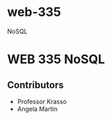 # web-335
NoSQL
<h1>WEB 335 NoSQL</h1>
<h2>Contributors</h2>
<ul>
  <li>Professor Krasso</li>
  <li>Angela Martin</li>